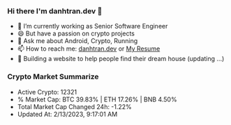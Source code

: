 ### Hi there I'm danhtran.dev 👋

- 🔭 I’m currently working as Senior Software Engineer
- 😄 But have a passion on crypto projects
- 💬 Ask me about Android, Crypto, Running 
- 📫 How to reach me: <a href="https://danhtran.dev" target="_blank">danhtran.dev</a> or <a href="Dan-Resume.pdf" target="_blank">My Resume</a>
- 🌱 Building a website to help people find their dream house (updating ...)

### Crypto Market Summarize
- Active Crypto: 12321
- % Market Cap: BTC 39.83% | ETH 17.26% | BNB 4.50%
- Total Market Cap Changed 24h: -1.22%
- Updated At: 2/13/2023, 9:17:01 AM
